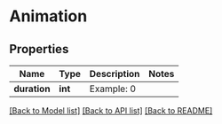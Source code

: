 # Animation

## Properties
Name | Type | Description | Notes
------------ | ------------- | ------------- | -------------
**duration** | **int** | Example: 0 | 

[[Back to Model list]](../README.md#documentation-for-models) [[Back to API list]](../README.md#documentation-for-api-endpoints) [[Back to README]](../README.md)


